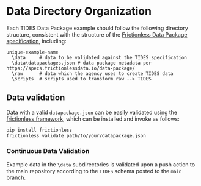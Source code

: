 # Data Directory Organization

Each TIDES Data Package example should follow the following directory structure, consistent with the structure of the [Frictionless Data Package specification](https://specs.frictionlessdata.io/data-package/), including:

```
unique-example-name
  \data     # data to be validated against the TIDES specification
  \data\datapackages.json # data package metadata per https://specs.frictionlessdata.io/data-package/
  \raw      # data which the agency uses to create TIDES data
  \scripts  # scripts used to transform raw --> TIDES
```

## Data validation

Data with a valid `datapackage.json` can be easily validated using the [frictionless framework](https://framework.frictionlessdata.io/), which can be installed and invoke as follows:

```bash
pip install frictionless
frictionless validate path/to/your/datapackage.json
```

### Continuous Data Validation

Example data in the `\data` subdirectories is validated upon a push action to the main repository according to the `TIDES` schema posted to the `main` branch.
